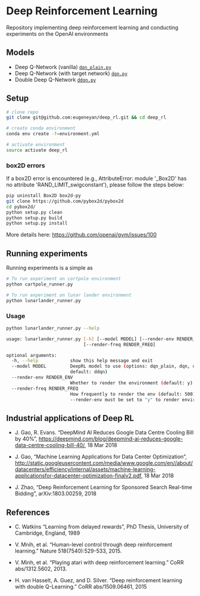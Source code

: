 # Deep Reinforcement Learning 

Repository implementing deep reinforcement learning and conducting experiments on the OpenAI environments

## Models

* Deep Q-Network (vanilla) [`dqn_plain.py`](models/dqn_plain.py)
* Deep Q-Network (with target network) [`dqn.py`](models/dqn.py)
* Double Deep Q-Network [`ddqn.py`](models/ddqn.py)

## Setup

```bash
# clone repo
git clone git@github.com:eugeneyan/deep_rl.git && cd deep_rl

# create conda environment
conda env create -f=environment.yml

# activate environment
source activate deep_rl
```

### box2D errors

If a box2D error is encountered (e.g., AttributeError: module '_Box2D' has no attribute 'RAND_LIMIT_swigconstant'), please follow the steps below:  

```bash
pip uninstall Box2D box2d-py
git clone https://github.com/pybox2d/pybox2d
cd pybox2d/
python setup.py clean
python setup.py build
python setup.py install
```

More details here: <https://github.com/openai/gym/issues/100>

## Running experiments

Running experiments is a simple as 

```bash
# To run experiment on cartpole environment
python cartpole_runner.py

# To run experiment on lunar lander environment 
python lunarlander_runner.py
```

### Usage

```bash
python lunarlander_runner.py --help

usage: lunarlander_runner.py [-h] [--model MODEL] [--render-env RENDER_ENV]
                             [--render-freq RENDER_FREQ]

optional arguments:
  -h, --help            show this help message and exit
  --model MODEL         DeepRL model to use (options: dqn_plain, dqn, ddqn;
                        default: ddqn)
  --render-env RENDER_ENV
                        Whether to render the environment (default: y)
  --render-freq RENDER_FREQ
                        How frequently to render the env (default: 500)
                        --render-env must be set to "y" to render environment
```

## Industrial applications of Deep RL

* J. Gao, R. Evans. “DeepMind AI Reduces Google Data Centre Cooling Bill by 40%”, https://deepmind.com/blog/deepmind-ai-reduces-google-data-centre-cooling-bill-40/, 18 Mar 2018

* J. Gao, “Machine Learning Applications for Data Center Optimization”, http://static.googleusercontent.com/media/www.google.com/en//about/datacenters/efficiency/internal/assets/machine-learning-applicationsfor-datacenter-optimization-finalv2.pdf, 18 Mar 2018

* J. Zhao, “Deep Reinforcement Learning for Sponsored Search Real-time Bidding”, arXiv:1803.00259, 2018

## References

* C. Watkins “Learning from delayed rewards”, PhD Thesis, University of Cambridge, England, 1989

* V. Mnih, et al. “Human-level control through deep reinforcement learning.” Nature 518(7540):529-533, 2015.

* V. Minh, et al. “Playing atari with deep reinforcement learning.” CoRR abs/1312.5602, 2013.

* H. van Hasselt, A. Guez, and D. Silver. “Deep reinforcement learning with double Q-Learning.” CoRR abs/1509.06461, 2015

